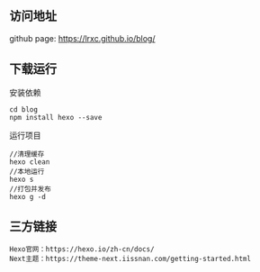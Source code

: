 ## 访问地址

github page: https://lrxc.github.io/blog/



## 下载运行

安装依赖

```
cd blog
npm install hexo --save
```

运行项目

```
//清理缓存
hexo clean
//本地运行
hexo s
//打包并发布
hexo g -d
```



## 三方链接

```
Hexo官网：https://hexo.io/zh-cn/docs/
Next主题：https://theme-next.iissnan.com/getting-started.html
```

